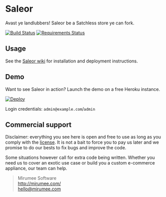 Saleor
======

Avast ye landlubbers! Saleor be a Satchless store ye can fork.

[![Build Status](https://travis-ci.org/mirumee/saleor.png?branch=master)](https://travis-ci.org/mirumee/saleor)
[![Requirements Status](https://requires.io/github/mirumee/saleor/requirements.svg?branch=master)](https://requires.io/github/mirumee/saleor/requirements/?branch=master)


Usage
-----

See the [Saleor wiki](https://github.com/mirumee/saleor/wiki) for installation and deployment instructions.


Demo
----

Want to see Saleor in action? Launch the demo on a free Heroku instance.

[![Deploy](https://www.herokucdn.com/deploy/button.png)](https://heroku.com/deploy)

Login credentials: `admin@example.com`/`admin`


Commercial support
------------------

Disclaimer: everything you see here is open and free to use as long as you comply with the [license](LICENSE). It is not a bait to force you to pay us later and we promise to do our bests to fix bugs and improve the code.

Some situations however call for extra code being written. Whether you need us to cover an exotic use case or build you a custom e-commerce appliance, our team can help.

> Mirumee Software  
> http://mirumee.com/  
> hello@mirumee.com
